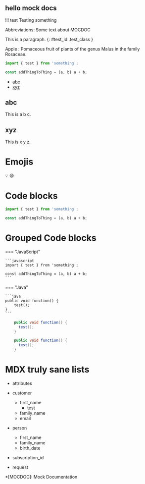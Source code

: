 ## hello mock docs

!!! test
Testing something

Abbreviations:
Some text about MOCDOC

This is a paragraph.
{: #test_id .test_class }

Apple
: Pomaceous fruit of plants of the genus Malus in
the family Rosaceae.

```javascript
import { test } from 'something';

const addThingToThing = (a, b) a + b;
```

- [abc](#abc)
- [xyz](#xyz)

## abc

This is a b c.

## xyz

This is x y z.

# Emojis

:bulb: :smile:

# Code blocks

```javascript
import { test } from 'something';

const addThingToThing = (a, b) a + b;
```

# Grouped Code blocks

=== "JavaScript"

    ```javascript
    import { test } from 'something';

    const addThingToThing = (a, b) a + b;
    ```

=== "Java"

    ```java
    public void function() {
        test();
    }
    ```

```java tab="java"
    public void function() {
      test();
    }
```

```java tab="java 2"
    public void function() {
      test();
    }
```

# MDX truly sane lists

- attributes

- customer
  - first_name
    - test
  - family_name
  - email
- person
  - first_name
  - family_name
  - birth_date
- subscription_id

- request

<!-- prettier-ignore -->
*[MOCDOC]: Mock Documentation
